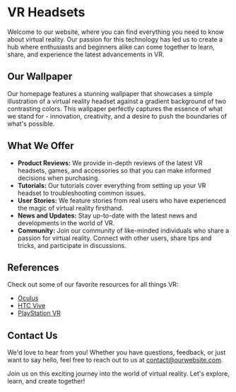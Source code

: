 <!--font:Lobster-->

# VR Headsets

Welcome to our website, where you can find everything you need to know about virtual reality. Our passion for this technology has led us to create a hub where enthusiasts and beginners alike can come together to learn, share, and experience the latest advancements in VR.

## Our Wallpaper

Our homepage features a stunning wallpaper that showcases a simple illustration of a virtual reality headset against a gradient background of two contrasting colors. This wallpaper perfectly captures the essence of what we stand for - innovation, creativity, and a desire to push the boundaries of what's possible.

## What We Offer

- **Product Reviews:** We provide in-depth reviews of the latest VR headsets, games, and accessories so that you can make informed decisions when purchasing.
- **Tutorials:** Our tutorials cover everything from setting up your VR headset to troubleshooting common issues.
- **User Stories:** We feature stories from real users who have experienced the magic of virtual reality firsthand.
- **News and Updates:** Stay up-to-date with the latest news and developments in the world of VR.
- **Community:** Join our community of like-minded individuals who share a passion for virtual reality. Connect with other users, share tips and tricks, and participate in discussions.

## References

Check out some of our favorite resources for all things VR:

- [Oculus](#)
- [HTC Vive](#)
- [PlayStation VR](#)

## Contact Us

We'd love to hear from you! Whether you have questions, feedback, or just want to say hello, feel free to reach out to us at [contact@ourwebsite.com](mailto:contact@ourwebsite.com).

Join us on this exciting journey into the world of virtual reality. Let's explore, learn, and create together!

<!--

Write me content for website with wallpaper which alt text is:

"A wallpaper with a simple illustration of a virtual reality headset, against a gradient background of two contrasting colors."

The name/title of the page should not be 1:1 copy of the alt text but rather a real content of the website which is using this wallpaper.

- Use markdown format 
- Start with heading
- Heading should be short and concise
- The content should look like a real website 
- The website should not be about the wallpaper, wallpaper is just a related background
- Heading should be contain work "wallpaper" or "background"
- Include real sections like references, contact, user stories, etc. use things relevant to the page purpose.
- Feel free to use structure like headings, bullets, numbering, blockquotes, paragraphs, horizontal lines, etc.
- You can use formatting like bold or _italic_
- You can include UTF-8 emojis
- Links should be only #hash anchors (and you can refer to the document itself)
- Do not include images


---


# Explore the World of Virtual Reality with Our VR Headsets

Welcome to our website, where you can find everything you need to know about virtual reality. Our passion for this technology has led us to create a hub where enthusiasts and beginners alike can come together to learn, share, and experience the latest advancements in VR.

## Our Wallpaper

Our homepage features a stunning wallpaper that showcases a simple illustration of a virtual reality headset against a gradient background of two contrasting colors. This wallpaper perfectly captures the essence of what we stand for - innovation, creativity, and a desire to push the boundaries of what's possible.

## What We Offer

- **Product Reviews:** We provide in-depth reviews of the latest VR headsets, games, and accessories so that you can make informed decisions when purchasing.
- **Tutorials:** Our tutorials cover everything from setting up your VR headset to troubleshooting common issues.
- **User Stories:** We feature stories from real users who have experienced the magic of virtual reality firsthand.
- **News and Updates:** Stay up-to-date with the latest news and developments in the world of VR.
- **Community:** Join our community of like-minded individuals who share a passion for virtual reality. Connect with other users, share tips and tricks, and participate in discussions.

## References

Check out some of our favorite resources for all things VR:

- [Oculus](#)
- [HTC Vive](#)
- [PlayStation VR](#)

## Contact Us

We'd love to hear from you! Whether you have questions, feedback, or just want to say hello, feel free to reach out to us at [contact@ourwebsite.com](mailto:contact@ourwebsite.com).

Join us on this exciting journey into the world of virtual reality. Let's explore, learn, and create together!

-->
